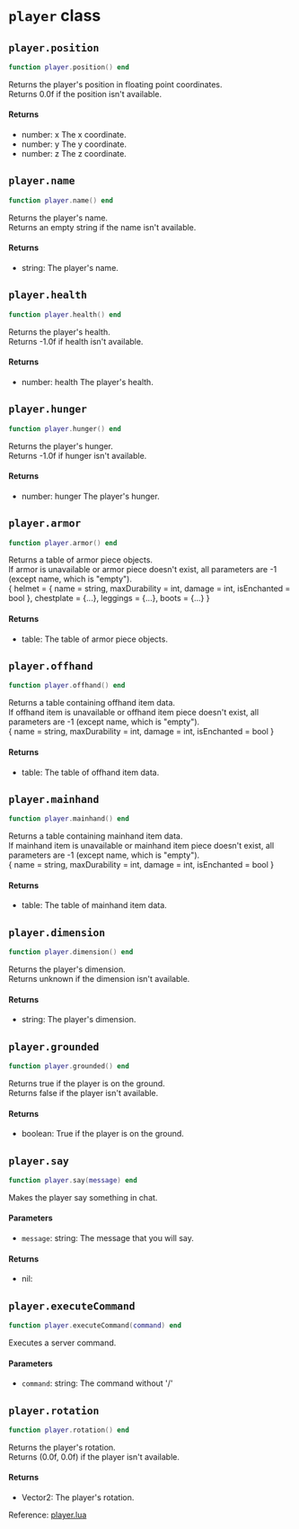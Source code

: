 # `player` class



## `player.position`
```lua
function player.position() end
```
Returns the player's position in floating point coordinates.  
Returns 0.0f if the position isn't available.

#### Returns
- number: x The x coordinate.
- number: y The y coordinate.
- number: z The z coordinate.

## `player.name`
```lua
function player.name() end
```
Returns the player's name.  
Returns an empty string if the name isn't available.

#### Returns
- string: The player's name.

## `player.health`
```lua
function player.health() end
```
Returns the player's health.  
Returns -1.0f if health isn't available.

#### Returns
- number: health The player's health.

## `player.hunger`
```lua
function player.hunger() end
```
Returns the player's hunger.  
Returns -1.0f if hunger isn't available.

#### Returns
- number: hunger The player's hunger.

## `player.armor`
```lua
function player.armor() end
```
Returns a table of armor piece objects.  
If armor is unavailable or armor piece doesn't exist, all parameters are -1 (except name, which is "empty").  
{ helmet = { name = string, maxDurability = int, damage = int, isEnchanted = bool }, chestplate = {...}, leggings = {...}, boots = {...} }

#### Returns
- table: The table of armor piece objects.

## `player.offhand`
```lua
function player.offhand() end
```
Returns a table containing offhand item data.  
If offhand item is unavailable or offhand item piece doesn't exist, all parameters are -1 (except name, which is "empty").  
{ name = string, maxDurability = int, damage = int, isEnchanted = bool }

#### Returns
- table: The table of offhand item data.

## `player.mainhand`
```lua
function player.mainhand() end
```
Returns a table containing mainhand item data.  
If mainhand item is unavailable or mainhand item piece doesn't exist, all parameters are -1 (except name, which is "empty").  
{ name = string, maxDurability = int, damage = int, isEnchanted = bool }

#### Returns
- table: The table of mainhand item data.

## `player.dimension`
```lua
function player.dimension() end
```
Returns the player's dimension.  
Returns unknown if the dimension isn't available.

#### Returns
- string: The player's dimension.

## `player.grounded`
```lua
function player.grounded() end
```
Returns true if the player is on the ground.  
Returns false if the player isn't available.

#### Returns
- boolean: True if the player is on the ground.

## `player.say`
```lua
function player.say(message) end
```
Makes the player say something in chat.

#### Parameters
- `message`: string: The message that you will say.
#### Returns
- nil: 

## `player.executeCommand`
```lua
function player.executeCommand(command) end
```
Executes a server command.

#### Parameters
- `command`: string: The command without '/'

## `player.rotation`
```lua
function player.rotation() end
```
Returns the player's rotation.  
Returns (0.0f, 0.0f) if the player isn't available.

#### Returns
- Vector2: The player's rotation.

Reference: [player.lua](https://github.com/flarialmc/scripting-wiki/tree/main/autocomplete/game/player.lua)